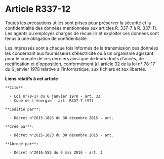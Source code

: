 # Article R337-12

Toutes les précautions utiles sont prises pour préserver la sécurité et la confidentialité des données mentionnées aux
articles R. 337-7 à R. 337-11. Les agents ou employés chargés de recueillir et exploiter ces données sont tenus à une
obligation de confidentialité.

Les intéressés sont à chaque fois informés de la transmission des données les concernant aux fournisseurs d'électricité ou à
un organisme agissant pour le compte de ces derniers ainsi que de leurs droits d'accès, de rectification et d'opposition,
conformément à l'article 32 de la loi n° 78-17 du 6 janvier 1978 relative à l'informatique, aux fichiers et aux libertés.

**Liens relatifs à cet article**

	**Cite**:

	  - Loi n°78-17 du 6 janvier 1978 - art. 32
	  - Code de l'énergie - art. R337-7 (VT)

	**Codifié par**:

	  - Décret n°2015-1823 du 30 décembre 2015 - art.

	**Créé par**:

	  - Décret n°2015-1823 du 30 décembre 2015 - art.

	**Abrogé par**:

	  - Décret n°2016-555 du 6 mai 2016 - art. 3
